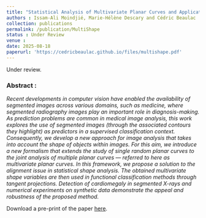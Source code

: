 ```yaml
---
title: "Statistical Analysis of Multivariate Planar Curves and Applications to X-ray Classification"
authors : Issam-Ali Moindjié, Marie-Hélène Descary and Cédric Beaulac 
collection: publications
permalink: /publication/MultiShape
status : Under Review
venue : 
date: 2025-08-18
paperurl: 'https://cedricbeaulac.github.io/files/multishape.pdf'
---
```


Under review.

### Abstract :

*Recent developments in computer vision have enabled the availability of segmented images across various domains, such as medicine, where segmented radiography images play an important role in diagnosis-making. As prediction problems are common in medical image analysis, this work explores the use of segmented images (through the associated contours they highlight) as predictors in a supervised classification context. Consequently, we develop a new approach for image analysis that takes into account the shape of objects within images. For this aim, we introduce a new formalism that extends the study of single random planar curves to the joint analysis of multiple planar curves — referred to here as multivariate planar curves. In this framework, we propose a solution to the alignment issue in statistical shape analysis. The obtained multivariate shape variables are then used in functional classification methods through tangent projections. Detection of cardiomegaly in segmented X-rays and numerical experiments on synthetic data demonstrate the appeal and robustness of the proposed method.*

Download a pre-print of the paper [here](https://cedricbeaulac.github.io/files/multishape.pdf). 
